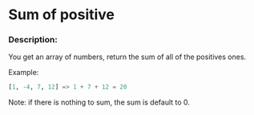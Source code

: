 # Sum of positive

### Description:
You get an array of numbers, return the sum of all of the positives ones.

Example:
```python
[1, -4, 7, 12] => 1 + 7 + 12 = 20
```
Note: if there is nothing to sum, the sum is default to 0.